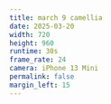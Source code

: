 ```yaml
---
title: march 9 camellia
date: 2025-03-20
width: 720
height: 960
runtime: 30s
frame_rate: 24
camera: iPhone 13 Mini
permalink: false
margin_left: 15
---
```

